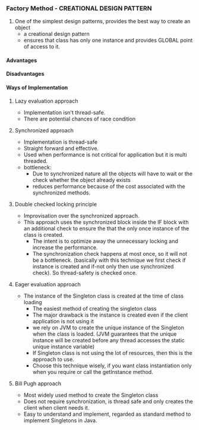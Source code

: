 ### Factory Method - CREATIONAL DESIGN PATTERN
1.  One of the simplest design patterns, provides the best way to create an object
    * a creational design pattern
    * ensures that class has only one instance and provides GLOBAL point of access to it.

#### Advantages


#### Disadvantages


#### Ways of Implementation

1. Lazy evaluation approach
	* Implementation isn't thread-safe.
	* There are potential chances of race condition

2. Synchronized approach
	* Implementation is thread-safe
	* Straight forward and effective.
	* Used when performance is not critical for application but it is multi threaded.
	* bottleneck:
		- Due to synchronized nature all the objects will have to wait or the check whether the object already exists
		- reduces performance because of the cost associated with the synchronized methods.

3. Double checked locking principle
	* Improvisation over the synchronized approach.
	* This approach uses the synchronized block inside the IF block with an additional check to ensure the
		that the only once instance of the class is created.
		- The intent is to optimize away the unnecessary locking and increase the performance.
		- The synchronization check happens at most once, so it will not be a bottleneck. (basically with this technique we first check if instance is created and if-not only then use synchronized check). So thread-safety is checked once.

4. Eager evaluation approach
	* The instance of the Singleton class is created at the time of class loading
		- The easiest method of creating the singleton class
		- The major drawback is the instance is created even if the client application is not using it
		- we rely on JVM to create the unique instance of the Singleton when the class is loaded. (JVM guarantees that the unique instance will be created before any thread accesses the static unique instance variable)
		- If Singleton class is not using the lot of resources, then this is the approach to use.
		- Choose this technique wisely, if you want class instantiation only when you require or call the getInstance method.

5. Bill Pugh approach
	* Most widely used method to create the Singleton class
	* Does not require synchronization, is thread safe and only creates the client when client needs it.
	* Easy to understand and implement, regarded as standard method to implement Singletons in Java.

